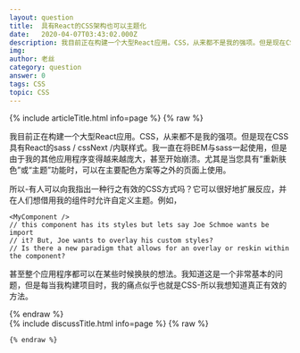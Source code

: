 ```yaml
---
layout: question
title:  具有React的CSS架构也可以主题化
date:   2020-04-07T03:43:02.000Z
description: 我目前正在构建一个大型React应用。CSS，从来都不是我的强项。但是现在CSS具有React的sass / cssNext /内联样式。我一直在将BEM...
img: 
author: 老丝
category: question
answer: 0
tags: CSS
topic: CSS
---
```

<div class="article-root">
  <div class="article">
    {% include articleTitle.html info=page %}
    {% raw %}
    <div class="article-content"><p><font style="vertical-align: inherit;"><font style="vertical-align: inherit;">我目前正在构建一个大型React应用。</font><font style="vertical-align: inherit;">CSS，从来都不是我的强项。</font><font style="vertical-align: inherit;">但是现在CSS具有React的sass / cssNext /内联样式。</font><font style="vertical-align: inherit;">我一直在将BEM与sass一起使用，但是由于我的其他应用程序变得越来越庞大，甚至开始崩溃。</font><font style="vertical-align: inherit;">尤其是当您具有“重新肤色”或“主题”功能时，可以在主要配色方案等之外的页面上使用。</font></font></p>

<p><font style="vertical-align: inherit;"><font style="vertical-align: inherit;">所以-有人可以向我指出一种行之有效的CSS方式吗？它可以很好地扩展反应，并在人们想借用我的组件时允许自定义主题。</font><font style="vertical-align: inherit;">例如，</font></font></p>

<pre><code>&lt;MyComponent /&gt;<font></font>
// this component has its styles but lets say Joe Schmoe wants be import <font></font>
// it? But, Joe wants to overlay his custom styles?<font></font>
// Is there a new paradigm that allows for an overlay or reskin within the component?<font></font>
</code></pre>

<p><font style="vertical-align: inherit;"><font style="vertical-align: inherit;">甚至整个应用程序都可以在某些时候换肤的想法。</font><font style="vertical-align: inherit;">我知道这是一个非常基本的问题，但是每当我构建项目时，我的痛点似乎也就是CSS-所以我想知道真正有效的方法。</font></font></p></div>
    {% endraw %}
  </div>

  <div class="discuss-wrapper">
    {% include discussTitle.html info=page %}
    {% raw %}
    
    {% endraw %}
  </div>
<div>
